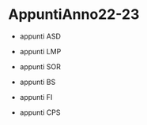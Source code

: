 # AppuntiAnno22-23

* appunti ASD

* appunti LMP

* appunti SOR

* appunti BS

* appunti FI

* appunti CPS


